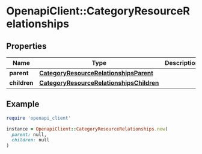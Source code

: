 # OpenapiClient::CategoryResourceRelationships

## Properties

| Name | Type | Description | Notes |
| ---- | ---- | ----------- | ----- |
| **parent** | [**CategoryResourceRelationshipsParent**](CategoryResourceRelationshipsParent.md) |  |  |
| **children** | [**CategoryResourceRelationshipsChildren**](CategoryResourceRelationshipsChildren.md) |  |  |

## Example

```ruby
require 'openapi_client'

instance = OpenapiClient::CategoryResourceRelationships.new(
  parent: null,
  children: null
)
```

